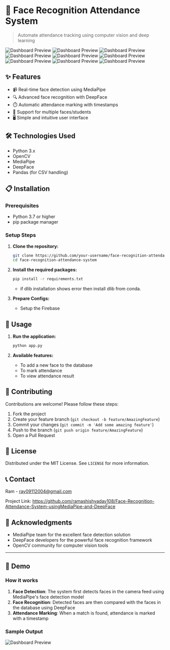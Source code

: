 # 👤 Face Recognition Attendance System

> Automate attendance tracking using computer vision and deep learning

![Dashboard Preview](assets/home.png)
![Dashboard Preview](assets/registration.png)
![Dashboard Preview](assets/registration_details.png)
![Dashboard Preview](assets/registration_confirm.png)
![Dashboard Preview](assets/class_selection.png)
![Dashboard Preview](assets/marking_attendance.png)
![Dashboard Preview](assets/marked_attendance_details.png)
![Dashboard Preview](assets/attendance_records.png)
![Dashboard Preview](assets/student_attendance_details.png)


## ✨ Features

- 📹 Real-time face detection using MediaPipe
- 🔍 Advanced face recognition with DeepFace
- ⏱️ Automatic attendance marking with timestamps
- 👥 Support for multiple faces/students
- 🖥️ Simple and intuitive user interface

## 🛠️ Technologies Used

- Python 3.x
- OpenCV
- MediaPipe
- DeepFace
- Pandas (for CSV handling)

## 📋 Installation

### Prerequisites

- Python 3.7 or higher
- pip package manager

### Setup Steps

1. **Clone the repository:**
   ```bash
   git clone https://github.com/your-username/face-recognition-attendance-system.git
   cd face-recognition-attendance-system
   ```

2. **Install the required packages:**
   ```bash
   pip install -r requirements.txt
   ```
   - if dlib installation shows error then install dlib from conda.
 
3. **Prepare Configs:**
   - Setup the Firebase

## 🚀 Usage

1. **Run the application:**
   ```bash
   python app.py
   ```

2. **Available features:**
   - To add a new face to the database
   - To mark attendance
   - To view attendance result

## 🤝 Contributing

Contributions are welcome! Please follow these steps:

1. Fork the project
2. Create your feature branch (`git checkout -b feature/AmazingFeature`)
3. Commit your changes (`git commit -m 'Add some amazing feature'`)
4. Push to the branch (`git push origin feature/AmazingFeature`)
5. Open a Pull Request

## 📄 License

Distributed under the MIT License. See `LICENSE` for more information.

## 📞 Contact

Ram - ray09112004@gmail.com

Project Link: https://github.com/ramashishyadav108/Face-Recognition-Attendance-System-usingMediaPipe-and-DeepFace

## 🙏 Acknowledgments

- MediaPipe team for the excellent face detection solution
- DeepFace developers for the powerful face recognition framework
- OpenCV community for computer vision tools

---

## 📸 Demo

### How it works

1. **Face Detection**: The system first detects faces in the camera feed using MediaPipe's face detection model
2. **Face Recognition**: Detected faces are then compared with the faces in the database using DeepFace
3. **Attendance Marking**: When a match is found, attendance is marked with a timestamp

### Sample Output

![Dashboard Preview](assets/marked_attendance_details.png)

